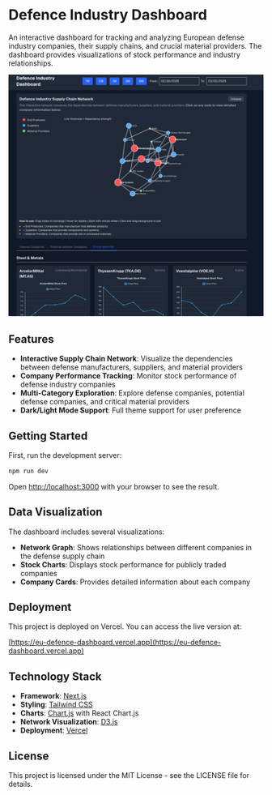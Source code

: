 # Defence Industry Dashboard

An interactive dashboard for tracking and analyzing European defense industry companies, their supply chains, and crucial material providers. The dashboard provides visualizations of stock performance and industry relationships.

![Defence Industry Dashboard](public/dashboard-screenshot.png)

## Features

- **Interactive Supply Chain Network**: Visualize the dependencies between defense manufacturers, suppliers, and material providers
- **Company Performance Tracking**: Monitor stock performance of defense industry companies
- **Multi-Category Exploration**: Explore defense companies, potential defense companies, and critical material providers
- **Dark/Light Mode Support**: Full theme support for user preference

## Getting Started

First, run the development server:

```bash
npm run dev
```

Open [http://localhost:3000](http://localhost:3000) with your browser to see the result.

## Data Visualization

The dashboard includes several visualizations:

- **Network Graph**: Shows relationships between different companies in the defense supply chain
- **Stock Charts**: Displays stock performance for publicly traded companies
- **Company Cards**: Provides detailed information about each company

## Deployment

This project is deployed on Vercel. You can access the live version at:

[https://eu-defence-dashboard.vercel.app](https://eu-defence-dashboard.vercel.app)

## Technology Stack

- **Framework**: [Next.js](https://nextjs.org)
- **Styling**: [Tailwind CSS](https://tailwindcss.com)
- **Charts**: [Chart.js](https://www.chartjs.com) with React Chart.js
- **Network Visualization**: [D3.js](https://d3js.org)
- **Deployment**: [Vercel](https://vercel.com)

## License

This project is licensed under the MIT License - see the LICENSE file for details.
